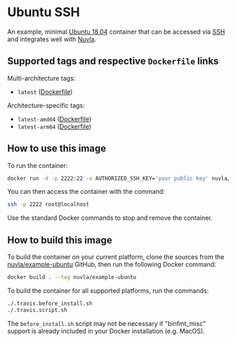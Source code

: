 # Ubuntu SSH

An example, minimal [Ubuntu 18.04](http://releases.ubuntu.com/18.04/)
container that can be accessed via
[SSH](https://en.wikipedia.org/wiki/Secure_Shell) and integrates well
with [Nuvla](https://docs.nuvla.io/).

## Supported tags and respective `Dockerfile` links

Multi-architecture tags: 

 - `latest` ([Dockerfile](https://github.com/nuvla/example-ubuntu/blob/master/Dockerfile))

Architecture-specific tags:

 - `latest-amd64` ([Dockerfile](https://github.com/nuvla/example-ubuntu/blob/master/Dockerfile))
 - `latest-arm64` ([Dockerfile](https://github.com/nuvla/example-ubuntu/blob/master/Dockerfile))

## How to use this image

To run the container:

```sh
docker run -d -p 2222:22 -e AUTHORIZED_SSH_KEY='your public key' nuvla/example-ubuntu
```

You can then access the container with the command:

```sh
ssh -p 2222 root@localhost
```

Use the standard Docker commands to stop and remove the container.

## How to build this image

To build the container on your current platform, clone the sources
from the
[nuvla/example-ubuntu](https://github.com/nuvla/example-ubuntu)
GitHub, then run the following Docker command:

```sh
docker build . --tag nuvla/example-ubuntu
```

To build the container for all supported platforms, run the commands:

```sh
./.travis.before_install.sh
./.travis.script.sh
```

The `before_install.sh` script may not be necessary if "binfmt_misc"
support is already included in your Docker installation (e.g. MacOS).
